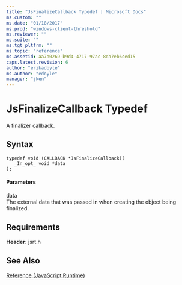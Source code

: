 ```yaml
---
title: "JsFinalizeCallback Typedef | Microsoft Docs"
ms.custom: ""
ms.date: "01/18/2017"
ms.prod: "windows-client-threshold"
ms.reviewer: ""
ms.suite: ""
ms.tgt_pltfrm: ""
ms.topic: "reference"
ms.assetid: aa7a0269-b9d4-4717-97ac-8da7eb6ced15
caps.latest.revision: 6
author: "erikadoyle"
ms.author: "edoyle"
manager: "jken"
---
```

# JsFinalizeCallback Typedef
A finalizer callback.  
  
## Syntax  
  
```  
typedef void (CALLBACK *JsFinalizeCallback)(  
   _In_opt_ void *data  
);  
```  
  
#### Parameters  
 data  
 The external data that was passed in when creating the object being finalized.  
  
## Requirements  
 **Header:** jsrt.h  
  
## See Also  
 [Reference (JavaScript Runtime)](../chakra-hosting/reference-javascript-runtime.md)